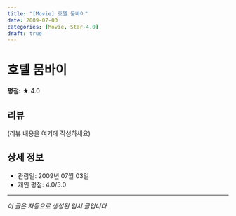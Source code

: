 ```yaml
---
title: "[Movie] 호텔 뭄바이"
date: 2009-07-03
categories: [Movie, Star-4.0]
draft: true
---
```


# 호텔 뭄바이

**평점:** ★ 4.0

## 리뷰

(리뷰 내용을 여기에 작성하세요)

## 상세 정보

- 관람일: 2009년 07월 03일
- 개인 평점: 4.0/5.0

---

*이 글은 자동으로 생성된 임시 글입니다.*
